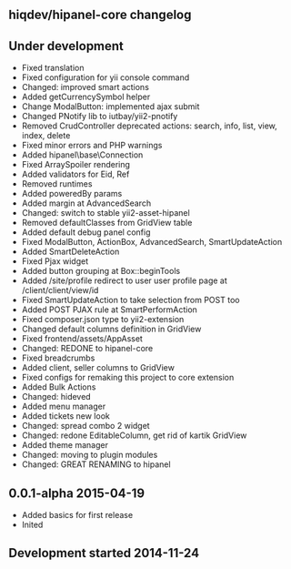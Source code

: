 hiqdev/hipanel-core changelog
-----------------------------

## Under development

- Fixed translation
- Fixed configuration for yii console command
- Changed: improved smart actions
- Added getCurrencySymbol helper
- Change ModalButton: implemented ajax submit
- Changed PNotify lib to iutbay/yii2-pnotify
- Removed CrudController deprecated actions: search, info, list, view, index, delete
- Fixed minor errors and PHP warnings
- Added hipanel\base\Connection
- Fixed ArraySpoiler rendering
- Added validators for Eid, Ref
- Removed runtimes
- Added poweredBy params
- Added margin at AdvancedSearch
- Changed: switch to stable yii2-asset-hipanel
- Removed defaultClasses from GridView table
- Added default debug panel config
- Fixed ModalButton, ActionBox, AdvancedSearch, SmartUpdateAction
- Added SmartDeleteAction
- Fixed Pjax widget
- Added button grouping at Box::beginTools
- Added /site/profile redirect to user user profile page at /client/client/view/id
- Fixed SmartUpdateAction to take selection from POST too
- Added POST PJAX rule at SmartPerformAction
- Fixed composer.json type to yii2-extension
- Changed default columns definition in GridView
- Fixed frontend/assets/AppAsset
- Changed: REDONE to hipanel-core
- Fixed breadcrumbs
- Added client, seller columns to GridView
- Fixed configs for remaking this project to core extension
- Added Bulk Actions
- Changed: hideved
- Added menu manager
- Added tickets new look
- Changed: spread combo 2 widget
- Changed: redone EditableColumn, get rid of kartik GridView
- Added theme manager
- Changed: moving to plugin modules
- Changed: GREAT RENAMING to hipanel

## 0.0.1-alpha 2015-04-19

- Added basics for first release
- Inited

## Development started 2014-11-24

